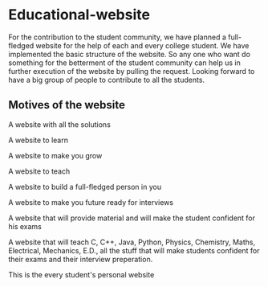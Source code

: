 # Educational-website
For the contribution to the student community, we have planned a full-fledged website for the help of each and every college student. We have implemented the basic structure of the website. So any one who want do something for the betterment of the student community can help us in further execution of the website by pulling the request. Looking forward to have a big group of people to contribute to all the students.

## Motives of the website

A website with all the solutions

A website to learn

A website to make you grow

A website to teach

A website to build a full-fledged person in you

A website to make you future ready for interviews

A website that will provide material and will make the student confident for his exams

A website that will teach C, C++, Java, Python, Physics, Chemistry, Maths, Electrical, Mechanics, E.D., all the stuff that will make students confident for their exams and their interview preperation.

This is the every student's personal website
